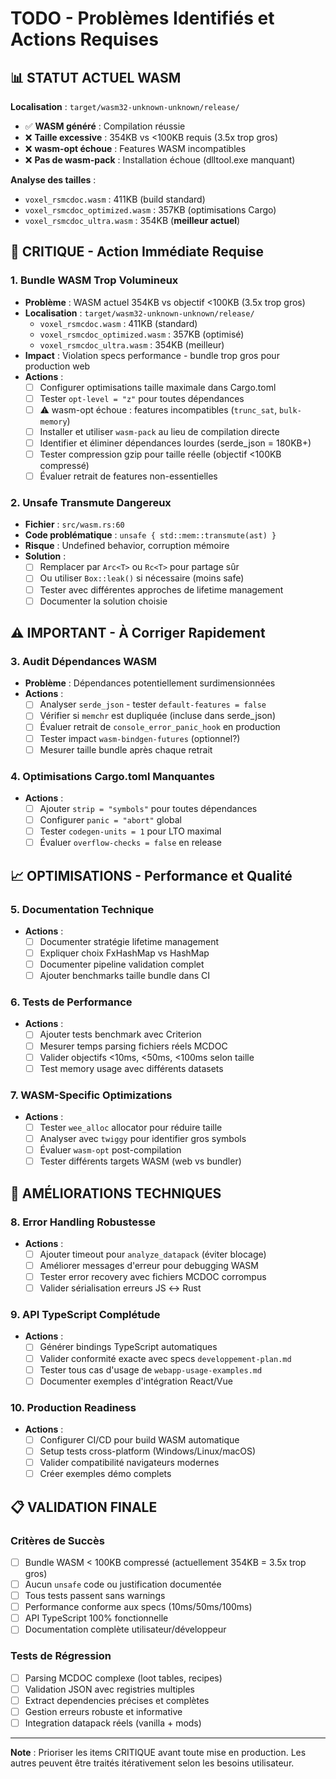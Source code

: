 # TODO - Problèmes Identifiés et Actions Requises

## 📊 STATUT ACTUEL WASM

**Localisation** : `target/wasm32-unknown-unknown/release/`

- ✅ **WASM généré** : Compilation réussie
- ❌ **Taille excessive** : 354KB vs <100KB requis (3.5x trop gros)
- ❌ **wasm-opt échoue** : Features WASM incompatibles
- ❌ **Pas de wasm-pack** : Installation échoue (dlltool.exe manquant)

**Analyse des tailles** :

- `voxel_rsmcdoc.wasm` : 411KB (build standard)
- `voxel_rsmcdoc_optimized.wasm` : 357KB (optimisations Cargo)
- `voxel_rsmcdoc_ultra.wasm` : 354KB (**meilleur actuel**)

## 🚨 CRITIQUE - Action Immédiate Requise

### 1. Bundle WASM Trop Volumineux

- **Problème** : WASM actuel 354KB vs objectif <100KB (3.5x trop gros)
- **Localisation** : `target/wasm32-unknown-unknown/release/`
  - `voxel_rsmcdoc.wasm` : 411KB (standard)
  - `voxel_rsmcdoc_optimized.wasm` : 357KB (optimisé)
  - `voxel_rsmcdoc_ultra.wasm` : 354KB (meilleur)
- **Impact** : Violation specs performance - bundle trop gros pour production
  web
- **Actions** :
  - [ ] Configurer optimisations taille maximale dans Cargo.toml
  - [ ] Tester `opt-level = "z"` pour toutes dépendances
  - [ ] ⚠️ wasm-opt échoue : features incompatibles (`trunc_sat`, `bulk-memory`)
  - [ ] Installer et utiliser `wasm-pack` au lieu de compilation directe
  - [ ] Identifier et éliminer dépendances lourdes (serde_json = 180KB+)
  - [ ] Tester compression gzip pour taille réelle (objectif <100KB compressé)
  - [ ] Évaluer retrait de features non-essentielles

### 2. Unsafe Transmute Dangereux

- **Fichier** : `src/wasm.rs:60`
- **Code problématique** : `unsafe { std::mem::transmute(ast) }`
- **Risque** : Undefined behavior, corruption mémoire
- **Solution** :
  - [ ] Remplacer par `Arc<T>` ou `Rc<T>` pour partage sûr
  - [ ] Ou utiliser `Box::leak()` si nécessaire (moins safe)
  - [ ] Tester avec différentes approches de lifetime management
  - [ ] Documenter la solution choisie

## ⚠️ IMPORTANT - À Corriger Rapidement

### 3. Audit Dépendances WASM

- **Problème** : Dépendances potentiellement surdimensionnées
- **Actions** :
  - [ ] Analyser `serde_json` - tester `default-features = false`
  - [ ] Vérifier si `memchr` est dupliquée (incluse dans serde_json)
  - [ ] Évaluer retrait de `console_error_panic_hook` en production
  - [ ] Tester impact `wasm-bindgen-futures` (optionnel?)
  - [ ] Mesurer taille bundle après chaque retrait

### 4. Optimisations Cargo.toml Manquantes

- **Actions** :
  - [ ] Ajouter `strip = "symbols"` pour toutes dépendances
  - [ ] Configurer `panic = "abort"` global
  - [ ] Tester `codegen-units = 1` pour LTO maximal
  - [ ] Évaluer `overflow-checks = false` en release

## 📈 OPTIMISATIONS - Performance et Qualité

### 5. Documentation Technique

- **Actions** :
  - [ ] Documenter stratégie lifetime management
  - [ ] Expliquer choix FxHashMap vs HashMap
  - [ ] Documenter pipeline validation complet
  - [ ] Ajouter benchmarks taille bundle dans CI

### 6. Tests de Performance

- **Actions** :
  - [ ] Ajouter tests benchmark avec Criterion
  - [ ] Mesurer temps parsing fichiers réels MCDOC
  - [ ] Valider objectifs <10ms, <50ms, <100ms selon taille
  - [ ] Test memory usage avec différents datasets

### 7. WASM-Specific Optimizations

- **Actions** :
  - [ ] Tester `wee_alloc` allocator pour réduire taille
  - [ ] Analyser avec `twiggy` pour identifier gros symbols
  - [ ] Évaluer `wasm-opt` post-compilation
  - [ ] Tester différents targets WASM (web vs bundler)

## 🔧 AMÉLIORATIONS TECHNIQUES

### 8. Error Handling Robustesse

- **Actions** :
  - [ ] Ajouter timeout pour `analyze_datapack` (éviter blocage)
  - [ ] Améliorer messages d'erreur pour debugging WASM
  - [ ] Tester error recovery avec fichiers MCDOC corrompus
  - [ ] Valider sérialisation erreurs JS ↔ Rust

### 9. API TypeScript Complétude

- **Actions** :
  - [ ] Générer bindings TypeScript automatiques
  - [ ] Valider conformité exacte avec specs `developpement-plan.md`
  - [ ] Tester tous cas d'usage de `webapp-usage-examples.md`
  - [ ] Documenter exemples d'intégration React/Vue

### 10. Production Readiness

- **Actions** :
  - [ ] Configurer CI/CD pour build WASM automatique
  - [ ] Setup tests cross-platform (Windows/Linux/macOS)
  - [ ] Valider compatibilité navigateurs modernes
  - [ ] Créer exemples démo complets

## 📋 VALIDATION FINALE

### Critères de Succès

- [ ] Bundle WASM < 100KB compressé (actuellement 354KB = 3.5x trop gros)
- [ ] Aucun `unsafe` code ou justification documentée
- [ ] Tous tests passent sans warnings
- [ ] Performance conforme aux specs (10ms/50ms/100ms)
- [ ] API TypeScript 100% fonctionnelle
- [ ] Documentation complète utilisateur/développeur

### Tests de Régression

- [ ] Parsing MCDOC complexe (loot tables, recipes)
- [ ] Validation JSON avec registries multiples
- [ ] Extract dependencies précises et complètes
- [ ] Gestion erreurs robuste et informative
- [ ] Integration datapack réels (vanilla + mods)

---

**Note** : Prioriser les items CRITIQUE avant toute mise en production. Les
autres peuvent être traités itérativement selon les besoins utilisateur.
